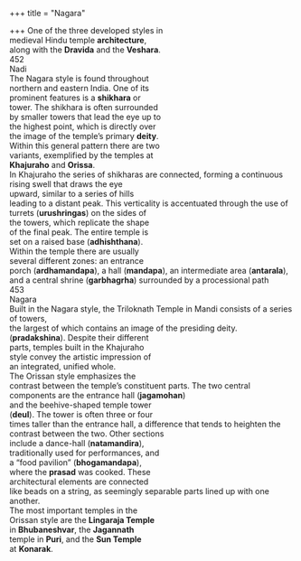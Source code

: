 +++
title = "Nagara"

+++
One of the three developed styles in  
medieval Hindu temple **architecture**,  
along with the **Dravida** and the **Veshara**.  
452  
Nadi  
The Nagara style is found throughout  
northern and eastern India. One of its  
prominent features is a **shikhara** or  
tower. The shikhara is often surrounded  
by smaller towers that lead the eye up to  
the highest point, which is directly over  
the image of the temple’s primary **deity**.  
Within this general pattern there are two  
variants, exemplified by the temples at  
**Khajuraho** and **Orissa**.  
In Khajuraho the series of shikharas are connected, forming a continuous rising swell that draws the eye  
upward, similar to a series of hills  
leading to a distant peak. This verticality is accentuated through the use of  
turrets (**urushringas**) on the sides of  
the towers, which replicate the shape  
of the final peak. The entire temple is  
set on a raised base (**adhishthana**).  
Within the temple there are usually  
several different zones: an entrance  
porch (**ardhamandapa**), a hall (**mandapa**), an intermediate area (**antarala**),  
and a central shrine (**garbhagrha**) surrounded by a processional path  
453  
Nagara  
Built in the Nagara style, the Triloknath Temple in Mandi consists of a series of towers,  
the largest of which contains an image of the presiding deity.  
(**pradakshina**). Despite their different  
parts, temples built in the Khajuraho  
style convey the artistic impression of  
an integrated, unified whole.  
The Orissan style emphasizes the  
contrast between the temple’s constituent parts. The two central components are the entrance hall (**jagamohan**)  
and the beehive-shaped temple tower  
(**deul**). The tower is often three or four  
times taller than the entrance hall, a difference that tends to heighten the contrast between the two. Other sections  
include a dance-hall (**natamandira**),  
traditionally used for performances, and  
a “food pavilion” (**bhogamandapa**),  
where the **prasad** was cooked. These  
architectural elements are connected  
like beads on a string, as seemingly separable parts lined up with one another.  
The most important temples in the  
Orissan style are the **Lingaraja Temple**  
in **Bhubaneshvar**, the **Jagannath**  
temple in **Puri**, and the **Sun Temple**  
at **Konarak**.